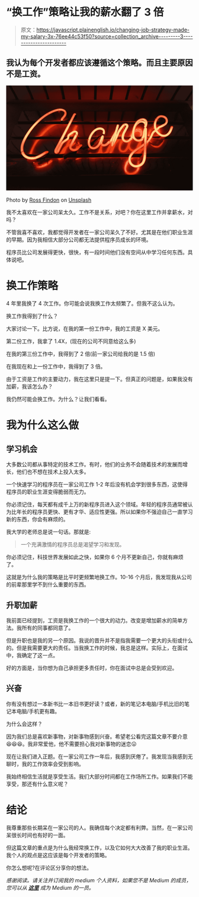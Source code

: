 # “换工作”策略让我的薪水翻了 3 倍

> 原文：<https://javascript.plainenglish.io/changing-job-strategy-made-my-salary-3x-76ee44c53f50?source=collection_archive---------3----------------------->

## 我认为每个开发者都应该遵循这个策略。而且主要原因不是工资。

![](img/b5fb7f02bcf33a917868b53be788d8f5.png)

Photo by [Ross Findon](https://unsplash.com/@rossf?utm_source=medium&utm_medium=referral) on [Unsplash](https://unsplash.com?utm_source=medium&utm_medium=referral)

我不太喜欢在一家公司呆太久。工作不是关系，对吧？你在这里工作并拿薪水，对吗？

不管我喜不喜欢，我都觉得开发者在一家公司呆久了不好。尤其是在他们职业生涯的早期。因为我相信大部分公司都无法提供程序员成长的环境。

程序员比公司发展得更快，很快，有一段时间他们没有空间从中学习任何东西。具体说吧。

# 换工作策略

4 年里我换了 4 次工作。你可能会说我换工作太频繁了。但我不这么认为。

换工作我得到了什么？

大家讨论一下。比方说，在我的第一份工作中，我的工资是 X 美元。

第二份工作，我拿了 1.4X，(现在的公司不同意给这么多)

在我的第三份工作中，我得到了 2 倍(前一家公司给我的是 1.5 倍)

在我现在和上一份工作中，我得到了 3 倍。

由于工资是工作的主要动力，我在这里只是提一下。但真正的问题是，如果我没有加薪，我该怎么办？

我仍然可能会换工作。为什么？让我们看看。

# 我为什么这么做

## 学习机会

大多数公司都从事特定的技术工作。有时，他们的业务不会随着技术的发展而增长，他们也不想在技术上投入太多。

一个快速学习的程序员在一家公司工作 1-2 年后没有机会学到很多东西，这使得程序员的职业生涯变得脆弱而无力。

你必须记住，每天都有成千上万的新程序员进入这个领域。年轻的程序员通常被认为比年长的程序员更快、更有才华、适应性更强。所以如果你不强迫自己一直学习新的东西，你会有麻烦的。

我大学的老师总是说一句话。那就是:

> 一个充满激情的程序员总是渴望学习和发现。

你必须记住，科技世界发展如此之快，如果你 6 个月不更新自己，你就有麻烦了。

这就是为什么我的策略是比平时更频繁地换工作。10-16 个月后，我发现我从公司的前辈那里学不到什么重要的东西。

## 升职加薪

我前面已经提到，工资是我换工作的一个很大的动力。改变是增加薪水的简单方法。我所有的同事都同意了。

但是升职也是我的另一个原因。我说的晋升并不是指我需要一个更大的头衔或什么的。但是我需要更大的责任。当我换工作的时候，我总是这样。实际上，在面试中，我确定了这一点。

好的方面是，当你想为自己承担更多责任时，你在面试中总是会受到欢迎。

## 兴奋

你有没有想过一本新书比一本旧书更好读？或者，新的笔记本电脑/手机比旧的笔记本电脑/手机更有趣。

为什么会这样？

因为我们总是喜欢新事物，对新事物感到兴奋。希望老公看完这篇文章不要介意😆😆😆。我非常爱他，他不需要担心我对新事物的迷恋😛

现在让我们进入正题。在一家公司工作一年后，我感到厌倦了。我发现当我感到无聊时，我的工作效率会受到影响。

我始终相信生活就是享受生活。我们大部分时间都在工作场所工作。如果我们不能享受，那还有什么意义呢？

# 结论

我尊重那些长期呆在一家公司的人。我确信每个决定都有利弊。当然，在一家公司呆很长时间也有好的一面。

但这篇文章的重点是为什么我经常换工作，以及它如何大大改善了我的职业生涯。我个人的观点是这应该是每个开发者的策略。

你怎么想呢?在评论区分享你的想法。

*感谢阅读。请关注并订阅我的 medium 个人资料，如果您不是 Medium 的成员，您可以从* [***这里***](https://thefemaleprogrammer.medium.com/membership) *成为 Medium 的一员。*
